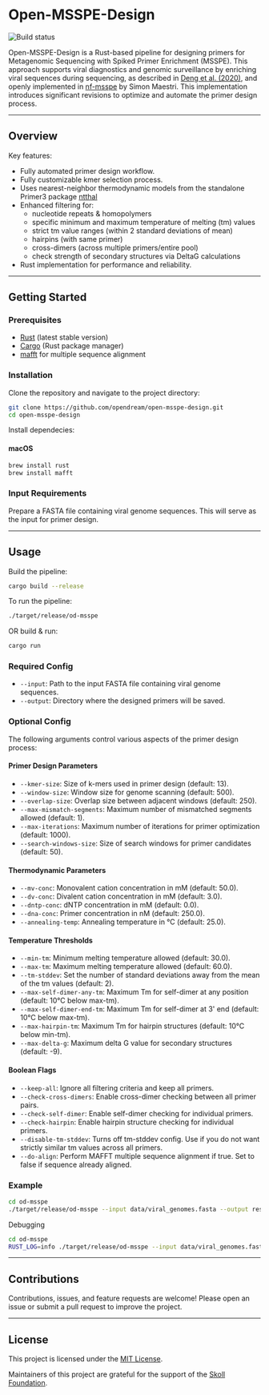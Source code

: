 # Open-MSSPE-Design

![Build status](https://github.com/opendream/open-msspe-design/actions/workflows/open-msspe-design.yml/badge.svg)

Open-MSSPE-Design is a Rust-based pipeline for designing primers for Metagenomic Sequencing with Spiked Primer Enrichment (MSSPE). This approach supports viral diagnostics and genomic surveillance by enriching viral sequences during sequencing, as described in [Deng et al. (2020)](https://doi.org/10.1038/s41564-019-0637-9), and openly implemented in [nf-msspe](https://github.com/MaestSi/nf-msspe) by Simon Maestri. This implementation introduces significant revisions to optimize and automate the primer design process.

---

## Overview

Key features:
- Fully automated primer design workflow.
- Fully customizable kmer selection process. 
- Uses nearest-neighbor thermodynamic models from the standalone Primer3 package [ntthal](https://manpages.debian.org/testing/primer3/ntthal.1.en.html)
- Enhanced filtering for:
  - nucleotide repeats & homopolymers
  - specific minimum and maximum temperature of melting (tm) values
  - strict tm value ranges (within 2 standard deviations of mean)
  - hairpins (with same primer)
  - cross-dimers (across multiple primers/entire pool)
  - check strength of secondary structures via DeltaG calculations
- Rust implementation for performance and reliability.

---

## Getting Started

### Prerequisites
- [Rust](https://www.rust-lang.org/tools/install) (latest stable version)
- [Cargo](https://crates.io/) (Rust package manager)
- [mafft](https://mafft.cbrc.jp/alignment/server/index.html) for multiple sequence alignment

### Installation
Clone the repository and navigate to the project directory:
```bash
git clone https://github.com/opendream/open-msspe-design.git
cd open-msspe-design
```

Install dependecies:
#### macOS
```bash
brew install rust
brew install mafft
```

### Input Requirements
Prepare a FASTA file containing viral genome sequences. This will serve as the input for primer design.

---

## Usage

Build the pipeline:
```bash
cargo build --release
```

To run the pipeline:
```bash
./target/release/od-msspe
```
 OR build & run:
```bash
cargo run
```

### Required Config
- `--input`: Path to the input FASTA file containing viral genome sequences.
- `--output`: Directory where the designed primers will be saved.

### Optional Config
The following arguments control various aspects of the primer design process:

#### Primer Design Parameters
- `--kmer-size`: Size of k-mers used in primer design (default: 13).
- `--window-size`: Window size for genome scanning (default: 500).
- `--overlap-size`: Overlap size between adjacent windows (default: 250).
- `--max-mismatch-segments`: Maximum number of mismatched segments allowed (default: 1).
- `--max-iterations`: Maximum number of iterations for primer optimization (default: 1000).
- `--search-windows-size`: Size of search windows for primer candidates (default: 50).

#### Thermodynamic Parameters
- `--mv-conc`: Monovalent cation concentration in mM (default: 50.0).
- `--dv-conc`: Divalent cation concentration in mM (default: 3.0).
- `--dntp-conc`: dNTP concentration in mM (default: 0.0).
- `--dna-conc`: Primer concentration in nM (default: 250.0).
- `--annealing-temp`: Annealing temperature in °C (default: 25.0).

#### Temperature Thresholds
- `--min-tm`: Minimum melting temperature allowed (default: 30.0).
- `--max-tm`: Maximum melting temperature allowed (default: 60.0).
- `--tm-stddev`: Set the number of standard deviations away from the mean of the tm values (default: 2).
- `--max-self-dimer-any-tm`: Maximum Tm for self-dimer at any position (default: 10°C below max-tm).
- `--max-self-dimer-end-tm`: Maximum Tm for self-dimer at 3' end (default: 10°C below max-tm).
- `--max-hairpin-tm`: Maximum Tm for hairpin structures (default: 10°C below min-tm).
- `--max-delta-g`: Maximum delta G value for secondary structures (default: -9).

#### Boolean Flags
- `--keep-all`: Ignore all filtering criteria and keep all primers.
- `--check-cross-dimers`: Enable cross-dimer checking between all primer pairs.
- `--check-self-dimer`: Enable self-dimer checking for individual primers.
- `--check-hairpin`: Enable hairpin structure checking for individual primers.
- `--disable-tm-stddev`: Turns off tm-stddev config. Use if you do not want strictly similar tm values across all primers.
- `--do-align`: Perform MAFFT multiple sequence alignment if true. Set to false if sequence already aligned.

### Example
```bash
cd od-msspe
./target/release/od-msspe --input data/viral_genomes.fasta --output results/msspe_primers.csv --kmer-size=15
```

Debugging
```bash
cd od-msspe
RUST_LOG=info ./target/release/od-msspe --input data/viral_genomes.fasta --output results/msspe_primers.csv
```

---

## Contributions
Contributions, issues, and feature requests are welcome! Please open an issue or submit a pull request to improve the project.

---

## License
This project is licensed under the [MIT License](LICENSE).

Maintainers of this project are grateful for the support of the [Skoll Foundation](https://skoll.org/).
